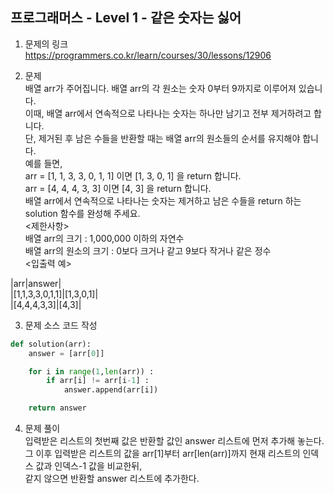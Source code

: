 프로그래머스 - Level 1 - 같은 숫자는 싫어
-------------

1. 문제의 링크   
https://programmers.co.kr/learn/courses/30/lessons/12906    

2. 문제    
배열 arr가 주어집니다. 배열 arr의 각 원소는 숫자 0부터 9까지로 이루어져 있습니다.     
이때, 배열 arr에서 연속적으로 나타나는 숫자는 하나만 남기고 전부 제거하려고 합니다.   
단, 제거된 후 남은 수들을 반환할 때는 배열 arr의 원소들의 순서를 유지해야 합니다.   
예를 들면,      
arr = [1, 1, 3, 3, 0, 1, 1] 이면 [1, 3, 0, 1] 을 return 합니다.   
arr = [4, 4, 4, 3, 3] 이면 [4, 3] 을 return 합니다.       
배열 arr에서 연속적으로 나타나는 숫자는 제거하고 남은 수들을 return 하는 solution 함수를 완성해 주세요.     
<제한사항>  
배열 arr의 크기 : 1,000,000 이하의 자연수  
배열 arr의 원소의 크기 : 0보다 크거나 같고 9보다 작거나 같은 정수     
<입출력 예>   
    
|arr|answer|    
|[1,1,3,3,0,1,1]|[1,3,0,1]|     
|[4,4,4,3,3]|[4,3]|     
    
3. 문제 소스 코드 작성      
```python
def solution(arr):
    answer = [arr[0]]

    for i in range(1,len(arr)) :
        if arr[i] != arr[i-1] :
            answer.append(arr[i])

    return answer
```
4. 문제 풀이    
입력받은 리스트의 첫번째 값은 반환할 값인 answer 리스트에 먼저 추가해 놓는다.     
그 이후 입력받은 리스트의 값을 arr[1]부터 arr[len(arr)]까지 현재 리스트의 인덱스 값과 인덱스-1 값을 비교한뒤,    
같지 않으면 반환할 answer 리스트에 추가한다.        

  
